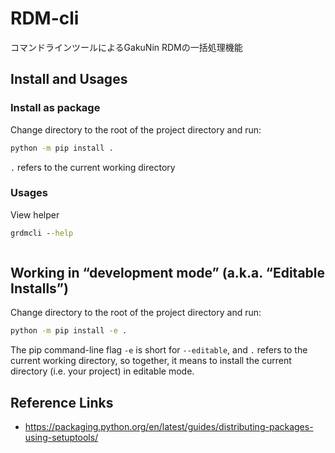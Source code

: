 # RDM-cli
コマンドラインツールによるGakuNin RDMの一括処理機能

## Install and Usages

### Install as package
Change directory to the root of the project directory and run:
```cmd
python -m pip install .
```
`.` refers to the current working directory

### Usages
View helper
```cmd
grdmcli --help
```

```text

```


## Working in “development mode” (a.k.a. “Editable Installs”)
Change directory to the root of the project directory and run:
```cmd
python -m pip install -e .
```
The pip command-line flag `-e` is short for `--editable`, 
and `.` refers to the current working directory,
so together, it means to install the current directory (i.e. your project) in editable mode.

## Reference Links
- https://packaging.python.org/en/latest/guides/distributing-packages-using-setuptools/

